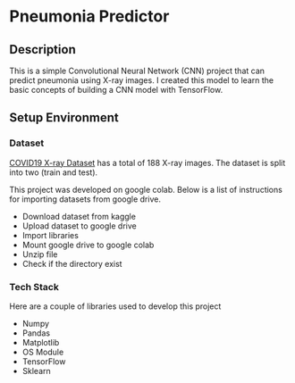 # Pneumonia Predictor

## Description
This is a simple Convolutional Neural Network (CNN) project that can predict pneumonia using X-ray images. I created this model to learn the basic concepts of building a CNN model with TensorFlow.

## Setup Environment
### Dataset
[COVID19 X-ray Dataset](https://www.kaggle.com/datasets/khoongweihao/covid19-xray-dataset-train-test-sets) 
has a total of 188 X-ray images. The dataset is split into two (train and test). 

This project was developed on google colab. Below is a list of instructions for importing datasets from google drive.
* Download dataset from kaggle
* Upload dataset to google drive
* Import libraries
* Mount google drive to google colab
* Unzip file
* Check if the directory exist

### Tech Stack
Here are a couple of libraries used to develop this project
* Numpy
* Pandas
* Matplotlib
* OS Module
* TensorFlow
* Sklearn
